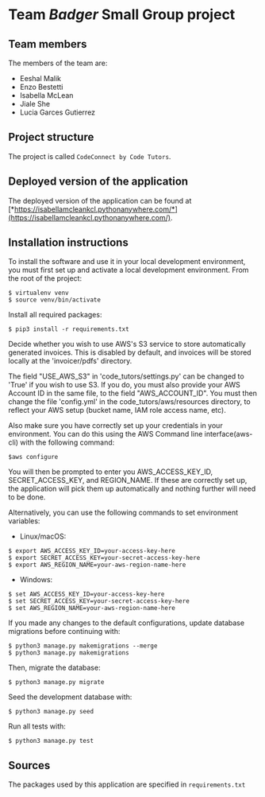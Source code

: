 # Team *Badger* Small Group project

## Team members
The members of the team are:
- Eeshal Malik
- Enzo Bestetti
- Isabella McLean
- Jiale She
- Lucia Garces Gutierrez

## Project structure
The project is called `CodeConnect by Code Tutors`.

## Deployed version of the application
The deployed version of the application can be found at [*https://isabellamcleankcl.pythonanywhere.com/*](https://isabellamcleankcl.pythonanywhere.com/).

## Installation instructions
To install the software and use it in your local development environment, you must first set up and activate a local development environment.  From the root of the project:

```
$ virtualenv venv
$ source venv/bin/activate
```

Install all required packages:

```
$ pip3 install -r requirements.txt
```


Decide whether you wish to use AWS's S3 service to store automatically generated invoices.
This is disabled by default, and invoices will be stored locally at the 'invoicer/pdfs' directory.

The field "USE_AWS_S3" in 'code_tutors/settings.py' can be changed to 'True' if you wish to use S3.
If you do, you must also provide your AWS Account ID in the same file, to the field "AWS_ACCOUNT_ID".
You must then change the file 'config.yml' in the code_tutors/aws/resources directory, to reflect your AWS 
setup (bucket name, IAM role access name, etc).

Also make sure you have correctly set up your credentials in your environment. You can do this using the AWS Command line interface(aws-cli)
with the following command:

```
$aws configure
```

You will then be prompted to enter you AWS_ACCESS_KEY_ID, SECRET_ACCESS_KEY, and REGION_NAME. If these are correctly set up,
the application will pick them up automatically and nothing further will need to be done.

Alternatively, you can use the following commands to set environment variables:

* Linux/macOS:
```
$ export AWS_ACCESS_KEY_ID=your-access-key-here
$ export SECRET_ACCESS_KEY=your-secret-access-key-here
$ export AWS_REGION_NAME=your-aws-region-name-here
```

* Windows:
```
$ set AWS_ACCESS_KEY_ID=your-access-key-here
$ set SECRET_ACCESS_KEY=your-secret-access-key-here
$ set AWS_REGION_NAME=your-aws-region-name-here 
```

If you made any changes to the default configurations, update database migrations before continuing with:
```
$ python3 manage.py makemigrations --merge
$ python3 manage.py makemigrations
```

Then, migrate the database:
```
$ python3 manage.py migrate
```

Seed the development database with:
```
$ python3 manage.py seed
```

Run all tests with:
```
$ python3 manage.py test
```

## Sources
The packages used by this application are specified in `requirements.txt`